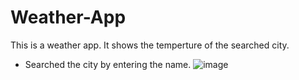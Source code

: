 # Weather-App
This is a weather app. It shows the temperture of the searched city.

- Searched the city by entering the name.
![image](https://user-images.githubusercontent.com/107163858/176356054-d43e0050-37ec-4600-b59e-08e8f69251c3.png)
